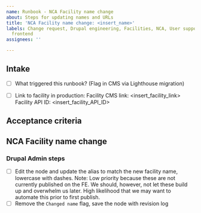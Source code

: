 ```yaml
---
name: Runbook - NCA Facility name change
about: Steps for updating names and URLs
title: 'NCA Facility name change: <insert_name>'
labels: Change request, Drupal engineering, Facilities, NCA, User support, VA.gov
  frontend
assignees: ''

---
```


## Intake
- [ ] What triggered this runbook? (Flag in CMS via Lighthouse migration)

- [ ] Link to facility in production:
Facility CMS link: <insert_facility_link>
Facility API ID: <insert_facility_API_ID>

## Acceptance criteria

## NCA Facility name change

### Drupal Admin steps
- [ ] Edit the node and update the alias to match the new facility name, lowercase with dashes.
 Note: Low priority because these are not currently published on the FE. We should, however, not let these build up and overwhelm us later. High likelihood that we may want to automate this prior to first publish.
- [ ] Remove the `Changed name` flag, save the node with revision log
